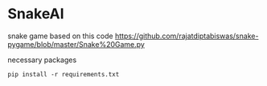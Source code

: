 # SnakeAI
snake game based on this code
https://github.com/rajatdiptabiswas/snake-pygame/blob/master/Snake%20Game.py

necessary packages
```
pip install -r requirements.txt
```

